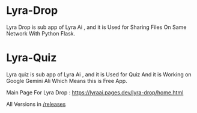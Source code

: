 # Lyra-Drop
 Lyra Drop is sub app of Lyra Ai , and it is Used for Sharing Files On Same Network With Python Flask.


 # Lyra-Quiz
Lyra quiz is sub app of Lyra Ai , and it is Used for Quiz And it is Working on Google Gemini Ali Which Means this is Free App.


Main Page For Lyra Drop : https://lyraai.pages.dev/lyra-drop/home.html



All Versions in [/releases](https://github.com/alpha-on-lyra/Lyra-Drop/releases)

